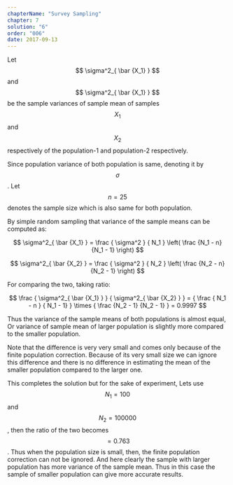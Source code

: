 ```yaml
---
chapterName: "Survey Sampling"
chapter: 7
solution: "6"
order: "006"
date: 2017-09-13
---
```


Let $$ \sigma^2_{ \bar {X_1} } $$ and $$ \sigma^2_{ \bar {X_1} } $$ be the sample variances of sample mean of samples $$ X_1 $$ and $$ X_2 $$ respectively of the population-1 and population-2 respectively.

Since population variance of both population is same, denoting it by $$ \sigma $$. Let $$ n = 25 $$ denotes the sample size which is also same for both population.

By simple random sampling that variance of the sample means can be computed as:

$$ \sigma^2_{ \bar {X_1} } = \frac { \sigma^2 } { N_1 } \left( \frac {N_1 - n} {N_1 - 1} \right) $$
 
$$ \sigma^2_{ \bar {X_2} } = \frac { \sigma^2 } { N_2 } \left( \frac {N_2 - n} {N_2 - 1} \right) $$
 
For comparing the two, taking ratio:

$$ \frac { \sigma^2_{ \bar {X_1} } } { \sigma^2_{ \bar {X_2} } }  = { \frac { N_1 - n } { N_1 - 1} } \times { \frac {N_2 - 1} {N_2 - 1} } = 0.9997 $$

Thus the variance of the sample means of both populations is almost equal, Or variance of sample mean of larger population is slightly more compared to the smaller population.

Note that the difference is very very small and comes only because of the finite population correction. Because of its very small size we can ignore this difference and there is no difference in estimating the mean of the smaller population compared to the larger one.

This completes the solution but for the sake of experiment, Lets use $$ N_1 = 100 $$ and $$ N_2 = 100000 $$, then the ratio of the two becomes $$ = 0.763 $$. Thus when the population size is small, then, the finite population correction can not be ignored. And here clearly the sample with larger population has more variance of the sample mean. Thus in this case the sample of smaller population can give more accurate results.



    
    

